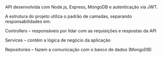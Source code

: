 API desenvolvida com Node.js, Express, MongoDB e autenticação via JWT.

A estrutura do projeto utiliza o padrão de camadas, separando responsabilidades em:

Controllers – responsáveis por lidar com as requisições e respostas da API

Services – contêm a lógica de negócio da aplicação

Repositories – fazem a comunicação com o banco de dados (MongoDB)
